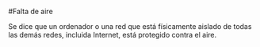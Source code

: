 [Title]: # (Air gap -deconectado de la red-)
[Order]: # (2)

#Falta de aire

Se dice que un ordenador o una red que está físicamente aislado de todas las demás redes, incluida Internet, está protegido contra el aire.